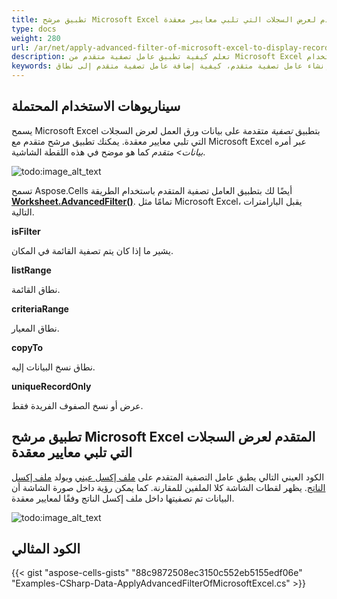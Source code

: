 ```yaml
---
title: تطبيق مرشح Microsoft Excel المتقدم لعرض السجلات التي تلبي معايير معقدة
type: docs
weight: 280
url: /ar/net/apply-advanced-filter-of-microsoft-excel-to-display-records-meeting-complex-criteria/
description: تعلم كيفية تطبيق عامل تصفية متقدم من Microsoft Excel لعرض السجلات التي تلبي معايير معقدة باستخدام API Aspose.Cells for .NET.
keywords: تطبيق عامل تصفية متقدم، تعيين عامل تصفية متقدم، إضافة عامل تصفية متقدم، إنشاء عامل تصفية متقدم، كيفية إضافة عامل تصفية متقدم إلى نطاق 
---
```


## **سيناريوهات الاستخدام المحتملة**

يسمح Microsoft Excel بتطبيق *تصفية* متقدمة على بيانات ورق العمل لعرض السجلات التي تلبي معايير معقدة. يمكنك تطبيق مرشح متقدم مع Microsoft Excel عبر أمره *بيانات> متقدم* كما هو موضح في هذه اللقطة الشاشية.

![todo:image_alt_text](apply-advanced-filter-of-microsoft-excel-to-display-records-meeting-complex-criteria_1.png)

تسمح Aspose.Cells أيضًا لك بتطبيق العامل تصفية المتقدم باستخدام الطريقة [**Worksheet.AdvancedFilter()**](https://reference.aspose.com/cells/net/aspose.cells/worksheet/methods/advancedfilter). تمامًا مثل Microsoft Excel، يقبل البارامترات التالية.

**isFilter**

يشير ما إذا كان يتم تصفية القائمة في المكان.

**listRange**

نطاق القائمة.

**criteriaRange**

نطاق المعيار.

**copyTo**

نطاق نسخ البيانات إليه.

**uniqueRecordOnly**

عرض أو نسخ الصفوف الفريدة فقط.

## **تطبيق مرشح Microsoft Excel المتقدم لعرض السجلات التي تلبي معايير معقدة**

الكود العيني التالي يطبق عامل التصفية المتقدم على [ملف إكسل عيني](48496692.xlsx) ويولد [ملف إكسل الناتج](48496691.xlsx). يظهر لقطات الشاشة كلا الملفين للمقارنة. كما يمكن رؤية داخل صورة الشاشة أن البيانات تم تصفيتها داخل ملف إكسل الناتج وفقًا لمعايير معقدة.

![todo:image_alt_text](apply-advanced-filter-of-microsoft-excel-to-display-records-meeting-complex-criteria_2.png)

## **الكود المثالي**

{{< gist "aspose-cells-gists" "88c9872508ec3150c552eb5155edf06e" "Examples-CSharp-Data-ApplyAdvancedFilterOfMicrosoftExcel.cs" >}}
